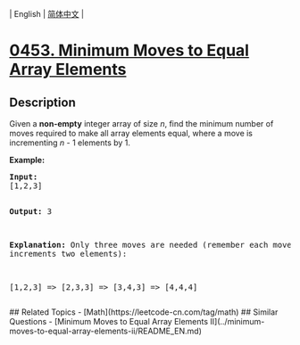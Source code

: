 
| English | [简体中文](README.md) |
# [0453. Minimum Moves to Equal Array Elements](https://leetcode-cn.com/problems/minimum-moves-to-equal-array-elements/)
## Description
<p>Given a <b>non-empty</b> integer array of size <i>n</i>, find the minimum number of moves required to make all array elements equal, where a move is incrementing <i>n</i> - 1 elements by 1.</p>

<p><b>Example:</b>
<pre>
<b>Input:</b>
[1,2,3]

<b>Output:</b>
3

<b>Explanation:</b>
Only three moves are needed (remember each move increments two elements):

[1,2,3]  =>  [2,3,3]  =>  [3,4,3]  =>  [4,4,4]
</pre>
</p>
## Related Topics
- [Math](https://leetcode-cn.com/tag/math)
## Similar Questions
- [Minimum Moves to Equal Array Elements II](../minimum-moves-to-equal-array-elements-ii/README_EN.md)
